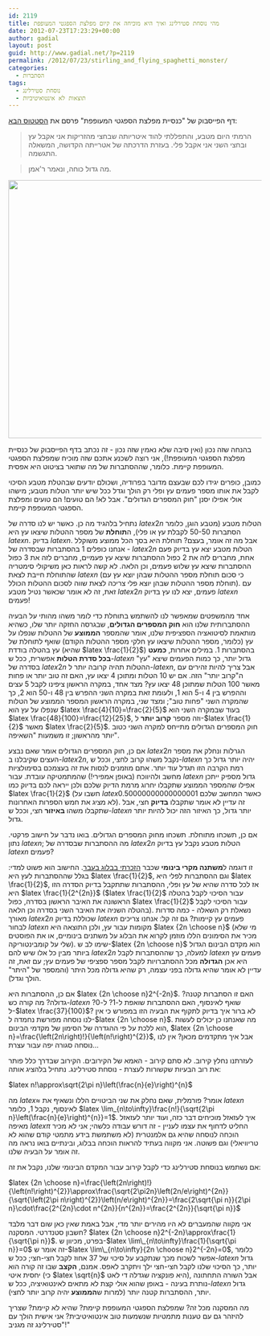 ```yaml
---
id: 2119
title: מהי נוסחת סטירלינג ואיך היא מוכיחה את קיום מפלצת הספגטי המעופפת
date: 2012-07-23T17:23:29+00:00
author: gadial
layout: post
guid: http://www.gadial.net/?p=2119
permalink: /2012/07/23/stirling_and_flying_spaghetti_monster/
categories:
  - הסתברות
tags:
  - נוסחת סטירלינג
  - תוצאות לא אינטואיטיביות
---
```

דף הפייסבוק של "כנסיית מפלצת הספגטי המעופפת" פרסם את [הסטטוס הבא](https://www.facebook.com/mifletzet/posts/405446739503293):

> הרמתי היום מטבע, והתפללתי להוד איטריותה שבחצי מהזריקות אני אקבל עץ ובחצי השני אני אקבל פלי. בעזרת הדרכתה של אטרייתה הקדושה, המשאלה התגשמה.

> מה גדול כוחה, ונאמר ר'אמן.

[<img class="alignnone size-full wp-image-2121" title="Flying_Spaghetti_Monster" src="http://www.gadial.net/wp-content/uploads/2012/07/Flying_Spaghetti_Monster.jpg" alt="" width="514" height="514" />](http://www.gadial.net/wp-content/uploads/2012/07/Flying_Spaghetti_Monster.jpg)

בהנחה שזה נכון (ואין סיבה שלא נאמין שזה נכון - זה נכתב בדף הפייסבוק של כנסיית מפלצת הספגטי המעופפת!), אני רוצה לשכנע אתכם שזה מוכיח שמפלצת הספגטי המעופפת קיימת. כלומר, שההסתברות של מה שתואר בציטוט היא אפסית.

כמובן, כופרים יגידו לכם שבעצם מדובר בפרודיה, ושכולם יודעים שבהטלת מטבע הסיכוי לקבל את אותו מספר פעמים עץ ופלי רק הולך וגדל ככל שיש יותר הטלות מטבע; מישהו אולי אפילו יסנן "חוק המספרים הגדולים". אבל לא! הם טועים! הם טועים ומפלצת הספגטי המעופפת קיימת.

נתחיל בלהגיד מה כן. כאשר יש לנו סדרה של $latex 2n$ הטלות מטבע (מטבע הוגן, כלומר הסתברות 50-50 לקבלת עץ או פלי), ה**תוחלת** של מספר ההטלות שיצאו עץ היא $latex n$. בדיוק $latex n$. אבל מה זה אומר, בעצם? תוחלת היא בסך הכל ממוצע משוקלל - אנחנו כופלים 1 בהסתברות שבסדרה של $latex 2n$ הטלות מטבע יצא עץ בדיוק פעם אחת, מחברים לזה את 2 כפול ההסתברות שיצא עץ פעמיים, מחברים לזה את 3 כפול ההסתברות שיצא עץ שלוש פעמים, וכן הלאה. לא קשה לראות כאן משיקולי סימטריה שהתוחלת חייבת לצאת $latex n$ (כי סכום תוחלת מספר ההטלות שבהן יוצא עץ עם תוחלת מספר ההטלות שבהן יוצא פלי צריכה לצאת שווה לסכום ההטלות הכולל). עם זאת, זה לא אומר שכאשר נטיל מטבע $latex 2n$ פעמים, יצא לנו עץ בדיוק $latex n$ פעמים!

אחד מהמשפטים שמאפשר לנו להשתמש בתוחלת כדי לומר משהו מהותי על הבעיה ההסתברותית שלנו הוא **חוק המספרים הגדולים**, שבגרסה החזקה יותר שלו, כשהיא מותאמת לסיטואציה הספציפית שלנו, אומר שהמספר **הממוצע** של ההטלות שנפלו על עץ (כלומר, מספר ההטלות שיצאו עץ חלקי מספר ההטלות הקודם) שואף לתוחלת של עץ בהטלה בודדת (שהיא $latex \frac{1}{2}$) בהסתברות 1. במילים אחרות, **כמעט בכל סדרת הטלות** אפשרית, ככל ש-$latex n$ גדול יותר, כך כמות הפעמים שיצא "עץ" בסדרה של $latex 2n$ ההטלות תהיה קרובה יותר ל-$latex n$, אבל צריך להיות זהירים עם ה"קרוב יותר" הזה. אם יש 10 הטלות ומתוכן 4 יצאו עץ, האם זה טוב יותר או פחות מאשר 100 הטלות שמתוכן 48 יצאו עץ? מצד אחד, במקרה הראשון ציפינו לקבל 5 עצים וההפרש בין 4 ו-5 הוא 1, ולעומת זאת במקרה השני ההפרש בין 48 ו-50 הוא 2, כך שהמקרה השני "פחות טוב"; ומצד שני, במקרה הראשון המספר הממוצע של הטלות שנפלו על עץ הוא $latex \frac{4}{10}=\frac{2}{5}$ בעוד שבמקרה השני הוא $latex \frac{48}{100}=\frac{12}{25}$, וזה מספר **קרוב יותר** ל-$latex \frac{1}{2}$ מאשר $latex \frac{2}{5}$. חוק המספרים הגדולים מתייחס למקרה השני כטוב יותר מהראשון; זו משמעות "השאיפה".

אם כן, חוק המספרים הגדולים אומר שאם נבצע $latex 2n$ הגרלות ונחלק את מספר העצים שקיבלנו ב-$latex 2n$, נקבל משהו קרוב לחצי, וככל ש-$latex n$ יהיה יותר גדול כך רמת הקרבה הזו תגדל עוד יותר. אתם מוזמנים לנסות את זה בעצמכם בסימולציות מחשב ולהיווכח (באופן אמפירי!) שהמתמטיקה עובדת. עבור $latex n$ גדול מספיק ייתכן אפילו שהמספר הממוצע שתקבלו יחרוג מרמת הדיוק שלכם ולכן ייראה לכם בדיוק כמו $latex \frac{1}{2}$ (חשבו על $latex 0.50000000000000001$ כאשר המחשב שלכם לא מציג את חמש הספרות האחרונות). זה עדיין לא אומר שתקבלו **בדיוק** חצי, אבל שתקבלו משהו **באיזור** חצי, וככל ש-$latex n$ יותר גדול, כך האיזור הזה יכול להיות יותר גדול.

אם כן, תשכחו מתוחלת. תשכחו מחוק המספרים הגדולים. בואו נדבר על חישוב פרקטי. נתון $latex n$; מה ההסתברות שבסדרה של $latex 2n$ הטלות מטבע נקבל עץ בדיוק $latex n$ פעמים?

זו דוגמה ל**משתנה מקרי בינומי** שכבר [הזכרתי בבלוג בעבר](http://www.gadial.net/2010/08/14/random_variables/). החישוב הוא פשוט למדי: בגלל שההסתברות לעץ היא $latex \frac{1}{2}$, וגם ההסתברות לפלי היא $latex \frac{1}{2}$, אז לכל סדרה שהיא של עץ ופלי, ההסתברות שתתקבל בדיוק הסדרה הזו היא $latex \frac{1}{2^{2n}}$ ($latex \frac{1}{2}$ עבור הסיכוי לקבל בהטלה הראשונה את האיבר הראשון בסדרה, כפול $latex \frac{1}{2}$ עבור הסיכוי לקבל בהטלה השניה את האיבר השני בסדרה וכן הלאה). נשאלת רק השאלה - כמה סדרות מאורך $latex 2n$ שכוללת בדיוק $latex n$ פעמים עץ קיימות? גם זה קל: אנחנו צריכים לבחור $latex n$ מקומות עבור עץ, ולכן התוצאה היא $latex {2n \choose n}$ (מי שלא מכיר את הסימונים הללו מוזמן לקרוא את הבלוג על משתנים בינומיים, או את הפוסטים שלי על קומבינטוריקה). שימו לב ש-$latex {2n \choose n}$ הוא מקדם הבינום הגדול ביותר מבין כל אלו שיש להם $latex 2n$ למעלה, כך שההסתברות לקבל $latex n$ פעמים עץ היא אכן **הגדולה** מכל ההסתברויות לקבל מספר ספציפי של פעמים עץ; עם זאת, זה עדיין לא אומר שהיא גדולה בפני עצמה, רק שהיא גדולה מכל היתר (והמספר של "היתר" הולך וגדל).

אם כן, ההסתברות היא $latex {2n \choose n}2^{-2n}$. האם זו הסתברות קטנה? גדולה? מה קורה כש-$latex n$ שואף לאינסוף, האם ההסתברות שואפת ל-1? ל-0? ל-$latex \frac{37}{100}$? לא ברור איך בדיוק לתקוף את הבעיה הזו במפורש כי אין לנו נוסחה מפורשת נחמדה ל-$latex {2n \choose n}$. מה שאנחנו כן יכולים לעשות הוא ללכת על פי ההגדרה של הסימון של מקדמי הבינום, $latex {2n \choose n}=\frac{\left(2n\right)!}{\left(n!\right)^{2}}$, אבל איך מתקדמים מכאן? אין לנו נוסחה סגורה יפה עבור עצרת&#8230;

לעזרתנו נחלץ קירוב. לא סתם קירוב - האמא של הקירובים. הקירוב שבדרך כלל פותר את רוב הבעיות שקשורות לעצרת - נוסחת סטירלינג. נתחיל בלהציג אותה:

$latex n!\approx\sqrt{2\pi n}\left(\frac{n}{e}\right)^{n}$

מה $latex \approx$ אומר? פורמלית, שאם נחלק את שני הביטויים הללו ונשאיף את $latex n$ לאינסוף, נקבל 1, כלומר $latex \lim_{n\to\infty}\frac{n!}{\sqrt{2\pi n}\left(\frac{n}{e}\right)^{n}}=1$. איך לעזאזל מוכיחים דבר כזה, ועוד יותר לעזאזל מאיפה $latex \pi$ החליט לדחוף את עצמו לעניין - זה דורש עבודה כלשהי; אני לא מכיר הוכחה לנוסחה שהיא גם אלמנטרית (לא משתמשת בידע מתמטי קודם שהוא לא טריוויאלי) וגם פשוטה. אני מקווה בעתיד להראות הוכחה בבלוג, ובינתיים בואו נראה מה זה אומר על הבעיה שלנו.

אם נשתמש בנוסחת סטירלינג כדי לקבל קירוב עבור המקדם הבינומי שלנו, נקבל את זה:

$latex {2n \choose n}=\frac{\left(2n\right)!}{\left(n!\right)^{2}}\approx\frac{\sqrt{2\pi2n}\left(2n/e\right)^{2n}}{\sqrt{\left(2\pi n\right)^{2}}\left(n/e\right)^{2n}}=\frac{2\sqrt{\pi n}}{2\pi n}\cdot\frac{2^{2n}\cdot n^{2n}}{n^{2n}}=\frac{2^{2n}}{\sqrt{\pi n}}$

אני מקווה שהמעברים לא היו מהירים יותר מדי, אבל באמת שאין כאן שום דבר מלבד חשבון סטנדרטי. המסקנה? $latex {2n \choose n}2^{-2n}\approx\frac{1}{\sqrt{\pi n}}$. בפרט, מכיוון ש-$latex \lim\_{n\to\infty}\frac{1}{\sqrt{\pi n}}=0$ זה אומר ש-$latex \lim\_{n\to\infty}{2n \choose n}2^{-2n}=0$, כלומר אפשר לשכוח מכך שנתקבע על סיכוי של 37 אחוז לקבל חצי-חצי; ככל ש-$latex n$ גדול יותר, כך הסיכוי שלנו לקבל חצי-חצי ילך ויתקרב לאפס. אמנם, **הקצב** שבו זה קורה הוא יחסית איטי (כי $latex \sqrt{n}$ היא פונקציה שגדלה די לאט), אבל השורה התחתונה נותרת בעינה - באופן שהוא אולי קצת לא מתאים לאינטואיציה, ככל ש-$latex n$ גדול יותר, ההסתברות קטנה יותר (למרות ש**הממוצע** יהיה קרוב יותר לחצי).

מה המסקנה מכל זה? שמפלצת הספגטי המעופפת קיימת? שהיא לא קיימת? שצריך להיזהר גם עם טענות מתמטיות שנשמעות טוב אינטואיטיבית? אני אישית הולך עם "סטירלינג זה מגניב!"